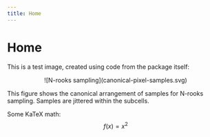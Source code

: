 ```yaml
---
title: Home
---
```


# Home

This is a test image, created using code from the package itself:

<center>![N-rooks sampling](canonical-pixel-samples.svg)</center>

This figure shows the canonical arrangement of samples for N-rooks sampling.
Samples are jittered within the subcells.

Some KaTeX math:
$$f(x) = x^2$$
